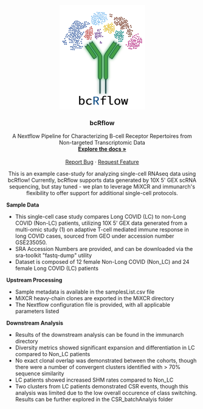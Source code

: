 <!-- PROJECT LOGO -->
<br />
<div align="center">
  <a href="https://github.com/Bioinformatics-Core-at-Childrens/bcRflow/tree/main/workflow">
    <img src="../workflow/db/logo.png" alt="bcRflow logo" width="225" height="275">
  </a>

<h3 align="center">bcRflow</h3>

  <p align="center">
    A Nextflow Pipeline for Characterizing B-cell Receptor Repertoires from Non-targeted Transcriptomic Data
    <br />
    <a href="https://github.com/Bioinformatics-Core-at-Childrens/bcRflow/tree/main/workflow"><strong>Explore the docs »</strong></a>
    <br />
    <br />
    <a href="https://github.com/Bioinformatics-Core-at-Childrens/bcRflow/issues">Report Bug</a>
    ·
    <a href="https://github.com/Bioinformatics-Core-at-Childrens/bcRflow/issues">Request Feature</a>
  </p>
</div>

<p align="center">
This is an example case-study for analyzing single-cell RNAseq data using bcRflow! Currently, bcRflow supports data generated by 10X 5' GEX scRNA sequencing, but stay tuned - we plan to leverage MiXCR and immunarch's flexibility to offer support for additional single-cell protocols.
</p>

__Sample Data__
*  This single-cell case study compares Long COVID (LC) to non-Long COVID (Non-LC) patients, utilizing 10X 5’ GEX data generated from a multi-omic study (1) on adaptive T-cell mediated immune response in long COVID cases, sourced from GEO under accession number GSE235050.
*  SRA Accession Numbers are provided, and can be downloaded via the sra-toolkit "fastq-dump" utility
*  Dataset is composed of 12 female Non-Long COVID (Non_LC) and 24 female Long COVID (LC) patients

__Upstream Processing__
* Sample metadata is available in the samplesList.csv file
* MiXCR heavy-chain clones are exported in the MiXCR directory
* The Nextflow configuration file is provided, with all applicable parameters listed

__Downstream Analysis__
* Results of the downstream analysis can be found in the immunarch directory
* Diversity metrics showed significant expansion and differentiation in LC compared to Non_LC patients
* No exact clonal overlap was demonstrated between the cohorts, though there were a number of convergent clusters identified with > 70% sequence similarity
* LC patients showed increased SHM rates compared to Non_LC
* Two clusters from LC patients demonstrated CSR events, though this analysis was limited due to the low overall occurence of class switching. Results can be further explored in the CSR_batchAnalyis folder
